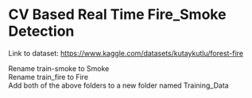 # CV Based Real Time Fire_Smoke Detection

Link to dataset: https://www.kaggle.com/datasets/kutaykutlu/forest-fire

Rename train-smoke to Smoke <br/>
Rename train_fire to Fire <br/>
Add both of the above folders to a new folder named Training_Data
